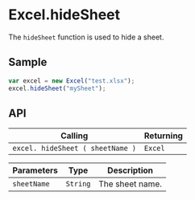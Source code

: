 # Excel.hideSheet

The `hideSheet` function is used to hide a sheet.

## Sample

```javascript
var excel = new Excel("test.xlsx");
excel.hideSheet("mySheet");
```

## API

| Calling | Returning |
|---|---|
| `excel. hideSheet ( sheetName )` | `Excel` |

| Parameters | Type | Description |
|---|---|---|
| `sheetName` | `String` | The sheet name. |